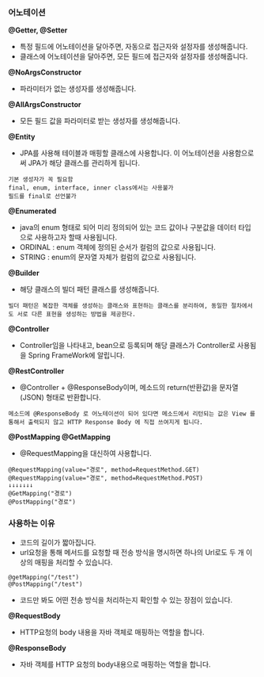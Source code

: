 ### 어노테이션

**@Getter, @Setter**

- 특정 필드에 어노테이션을 달아주면, 자동으로 접근자와 설정자를 생성해줍니다.
- 클래스에 어노테이션을 달아주면, 모든 필드에 접근자와 설정자를 생성해줍니다.

**@NoArgsConstructor**
- 파라미터가 없는 생성자를 생성해줍니다.

**@AllArgsConstructor**
- 모든 필드 값을 파라미터로 받는 생성자를 생성해줍니다.

**@Entity**
- JPA를 사용해 테이블과 매핑할 클래스에 사용합니다. 이 어노테이션을 사용함으로써 JPA가 해당 클래스를 관리하게 됩니다.
```
기본 생성자가 꼭 필요함
final, enum, interface, inner class에서는 사용불가
필드를 final로 선언불가
```
**@Enumerated**
- java의 enum 형태로 되어 미리 정의되어 있는 코드 값이나 구분값을 데이터 타입으로 사용하고자 할때 사용됩니다.
- ORDINAL : enum 객체에 정의된 순서가 컬럼의 값으로 사용됩니다.
- STRING : enum의 문자열 자체가 컬럼의 값으로 사용됩니다.

**@Builder**
- 해당 클래스의 빌더 패턴 클래스를 생성해줍니다.

```빌더 패턴은 복잡한 객체를 생성하는 클래스와 표현하는 클래스를 분리하여, 동일한 절차에서도 서로 다른 표현을 생성하는 방법을 제공한다.```

**@Controller**
- Controller임을 나타내고, bean으로 등록되며 해당 클래스가 Controller로 사용됨을 Spring FrameWork에 알립니다.

**@RestController**
- @Controller + @ResponseBody이며, 메소드의 return(반환값)을 문자열(JSON) 형태로 반환합니다.

```
메소드에 @ResponseBody 로 어노테이션이 되어 있다면 메소드에서 리턴되는 값은 View 를 통해서 출력되지 않고 HTTP Response Body 에 직접 쓰여지게 됩니다. 
```

**@PostMapping @GetMapping**
- @RequestMapping을 대신하여 사용합니다.

```
@RequestMapping(value="경로", method=RequestMethod.GET)
@RequestMapping(value="경로", method=RequestMethod.POST)
↓↓↓↓↓↓↓
@GetMapping("경로")
@PostMapping("경로")
```

### 사용하는 이유
- 코드의 길이가 짧아집니다.
- url요청을 통해 메서드를 요청할 때 전송 방식을 명시하면 하나의 Url로도 두 개 이상의 매핑을 처리할 수 있습니다.

```
@getMapping("/test")
@PostMapping("/test")
```

- 코드만 봐도 어떤 전송 방식을 처리하는지 확인할 수 있는 장점이 있습니다.

**@RequestBody**
- HTTP요청의 body 내용을 자바 객체로 매핑하는 역할을 합니다.

**@ResponseBody**
- 자바 객체를 HTTP 요청의 body내용으로 매핑하는 역할을 합니다.
